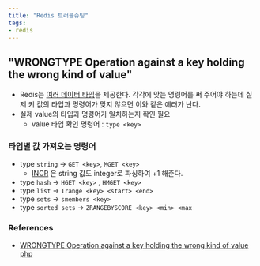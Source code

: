 ```yaml
---
title: "Redis 트러블슈팅"
tags:
- redis
---
```


## "WRONGTYPE Operation against a key holding the wrong kind of value"
- Redis는 [여러 데이터 타입](https://redis.io/docs/data-types/)을 제공한다. 각각에 맞는 명령어를 써 주어야 하는데 실제 키 값의 타입과 명령어가 맞지 않으면 이와 같은 에러가 난다. 
- 실제 value의 타입과 명령어가 일치하는지 확인 필요
	- value 타입 확인 명령어 : `type <key>`

### 타입별 값 가져오는 명령어 
- type `string` -> `GET <key>`, `MGET <key>`
	- [INCR](https://redis.io/commands/incr/) 은 string 값도 integer로 파싱하여 +1 해준다. 
- type `hash` -> `HGET <key>` , `HMGET <key>`
- type `list` -> `Irange <key> <start> <end>`
- type `sets` -> `smembers <key>`
- type `sorted sets` -> `ZRANGEBYSCORE <key> <min> <max`

### References
- [WRONGTYPE Operation against a key holding the wrong kind of value php](https://stackoverflow.com/questions/37953019/wrongtype-operation-against-a-key-holding-the-wrong-kind-of-value-php)